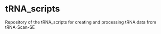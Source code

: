 # tRNA_scripts
Repository of the tRNA_scripts for creating and processing tRNA data from tRNA-Scan-SE
